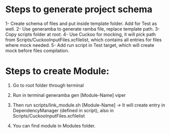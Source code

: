 # Steps to generate project schema

1- Create schema of files and put inside template folder. Add for Test as well.
2- Use generamba to generate ramba file, replace template path.
3- Copy scripts folder at root.
4- Use Cuckoo for mocking, it will pick path from Scripts/CuckooInputFiles.xcfilelist, which contains all entries for files where mock needed.
5- Add run script in Test target, which will create mock before files compilation.

# Steps to create Module:
1. Go to root folder through terminal

2. Run in terminal generamba gen [Module-Name] viper

3. Then run scripts/link_module.sh [Module-Name] -> It will create entry in DependencyManager (defined in script), also in Scripts/CuckooInputFiles.xcfilelist

4. You can find module in Modules folder.



